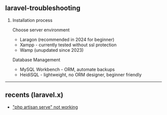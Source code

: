 ## laravel-troubleshooting
1. Installation process

   Choose server environment
   - Laragon (recommended in 2024 for beginner)
   - Xampp - currently tested without ssl protection
   - Wamp (unupdated since 2023)

   Database Management
   - MySQL Workbench - ORM, automate backups
   - HeidiSQL - lightweight, no ORM designer, beginner friendly

-----
## recents (laravel.x)
- ["php artisan serve" not working](https://github.com/osiristape/laravel-troubleshooting/blob/main/__invoke%20error.md)

